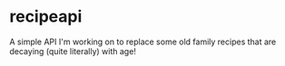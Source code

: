 # recipeapi
A simple API I'm working on to replace some old family recipes that are decaying (quite literally) with age!
